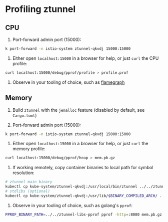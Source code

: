 # Profiling ztunnel

## CPU

1. Port-forward admin port (15000):

```sh
k port-forward -n istio-system ztunnel-qkvdj 15000:15000
```

1. Either open `localhost:15000` in a browser for help, or just `curl` the CPU profile:

```sh
curl localhost:15000/debug/pprof/profile > profile.prof
```

1. Observe in your tooling of choice, such as [flamegraph](https://flamegraph.com/)

## Memory

1. Build `ztunnel` with the `jemalloc` feature (disabled by default, see `Cargo.toml`)

1. Port-forward admin port (15000):

```sh
k port-forward -n istio-system ztunnel-qkvdj 15000:15000
```

1. Either open `localhost:15000` in a browser for help, or just `curl` the memory profile:

```sh
curl localhost:15000/debug/pprof/heap > mem.pb.gz
```

1. If working remotely, copy container binaries to local path for symbol resolution:

```sh
# ztunnel main binary
kubectl cp kube-system/ztunnel-qkvdj:/usr/local/bin/ztunnel ../../ztunnel-libs-pprof/ztunnel
# stdlibs (optional)
kubectl cp kube-system/ztunnel-qkvdj:/usr/lib/$BINARY_COMPILED_ARCH/ ../../ztunnel-libs-pprof/
```

1. Observe in your tooling of choice, such as golang's `pprof`:

```sh
PPROF_BINARY_PATH=../../ztunnel-libs-pprof pprof -http=:8080 mem.pb.gz
```
